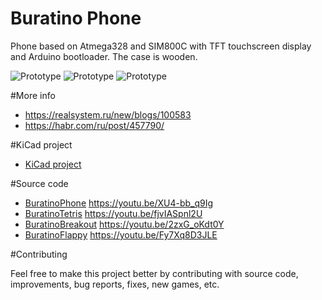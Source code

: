 # Buratino Phone
Phone based on Atmega328 and SIM800C with TFT touchscreen display and Arduino bootloader. The case is wooden.

![Prototype](https://realsystem.ru/new/sites/default/files/imagecache/product/img_20190531_194437.jpg)
![Prototype](https://realsystem.ru/new/sites/default/files/imagecache/galleryformatter_slide/img_20190523_203713.jpg)
![Prototype](https://realsystem.ru/new/sites/default/files/imagecache/galleryformatter_slide/img_20190523_204034.jpg)

#More info

- https://realsystem.ru/new/blogs/100583
- https://habr.com/ru/post/457790/

#KiCad project

- [KiCad project](KiCad/)

#Source code

- [BuratinoPhone](BuratinoPhone/)            https://youtu.be/XU4-bb_q9Ig
- [BuratinoTetris](BuratinoTetris/)          https://youtu.be/fjvIASpnl2U
- [BuratinoBreakout](BuratinoBreakout/)      https://youtu.be/2zxG_oKdt0Y
- [BuratinoFlappy](BuratinoFlappy/)          https://youtu.be/Fy7Xq8D3JLE

#Contributing

Feel free to make this project better by contributing with source code, improvements, bug reports, fixes, new games, etc.
